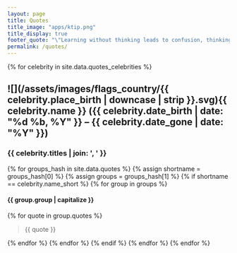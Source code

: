 ```yaml
---
layout: page
title: Quotes
title_image: "apps/ktip.png"
title_display: true
footer_quote: "\"Learning without thinking leads to confusion, thinking without learning ends in danger.\"---Confucius"
permalink: /quotes/
---
```

{% for celebrity in site.data.quotes_celebrities %}


## ![](/assets/images/flags_country/{{ celebrity.place_birth | downcase | strip }}.svg){{ celebrity.name }} ({{ celebrity.date_birth | date: "%d %b, %Y" }} – {{ celebrity.date_gone | date: "%Y" }})
### {{ celebrity.titles | join: ', ' }}

{% for groups_hash in site.data.quotes %}
{% assign shortname = groups_hash[0] %}
{% assign groups = groups_hash[1] %}
{% if shortname == celebrity.name_short %}
{% for group in groups %}
#### {{ group.group | capitalize }}
{% for quote in group.quotes %}

> {{ quote }}

{% endfor %}
{% endfor %}
{% endif %}
{% endfor %}
{% endfor %}